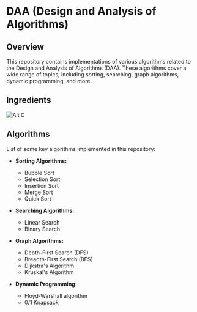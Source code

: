 # DAA (Design and Analysis of Algorithms)

## Overview

This repository contains implementations of various algorithms related to the Design and Analysis of Algorithms (DAA). These algorithms cover a wide range of topics, including sorting, searching, graph algorithms, dynamic programming, and more.

## Ingredients
![Alt C](![image](https://github.com/Tanmoy-Santra/DAA-SEM4/assets/123796923/19f3f4ad-ed98-4aec-bf5f-363b234e757e)
)

## Algorithms

List of some key algorithms implemented in this repository:

- **Sorting Algorithms:**
  - Bubble Sort
  - Selection Sort
  - Insertion Sort
  - Merge Sort
  - Quick Sort

- **Searching Algorithms:**
  - Linear Search
  - Binary Search

- **Graph Algorithms:**
  - Depth-First Search (DFS)
  - Breadth-First Search (BFS)
  - Dijkstra's Algorithm
  - Kruskal's Algorithm

- **Dynamic Programming:**
  - Floyd-Warshall algorithm 
  - 0/1 Knapsack



